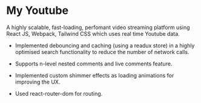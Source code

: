 # My Youtube

A highly scalable, fast-loading, perfomant video streaming platform using React JS, Webpack, Tailwind CSS which uses real time Youtube data.

- Implemented debouncing and caching (using a readux store) in a highly optimised search functionality to reduce the number of network calls.

- Supports n-level nested comments and live comments feature.

- Implemented custom shimmer effects as loading animations for improving the UX.

- Used react-router-dom for routing.

